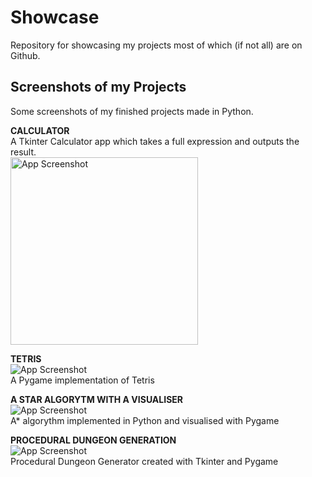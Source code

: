 # Showcase
Repository for showcasing my projects most of which (if not all) are on Github.

## Screenshots of my Projects
Some screenshots of my finished projects made in Python.
  
**CALCULATOR**  
A Tkinter Calculator app which takes a full expression and outputs the result.  
<img width="300" alt="App Screenshot" src="https://user-images.githubusercontent.com/100423134/193312798-375b0ce4-1e2c-4f16-89ec-6d9da3bdb688.PNG">  

**TETRIS**  
![App Screenshot](url)  
A Pygame implementation of Tetris

**A STAR ALGORYTM WITH A VISUALISER**  
![App Screenshot](url)  
A* algorythm implemented in Python and visualised with Pygame

**PROCEDURAL DUNGEON GENERATION**  
![App Screenshot](url)  
Procedural Dungeon Generator created with Tkinter and Pygame
